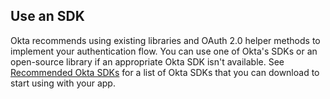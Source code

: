 ## Use an SDK

Okta recommends using existing libraries and OAuth 2.0 helper methods to implement your authentication flow. You can use one of Okta's SDKs or an open-source library if an appropriate Okta SDK isn't available. See [Recommended Okta SDKs](/code/) for a list of Okta SDKs that you can download to start using with your app.

